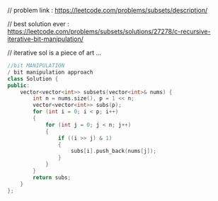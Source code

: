 // problem link : https://leetcode.com/problems/subsets/description/

// best solution ever : https://leetcode.com/problems/subsets/solutions/27278/c-recursive-iterative-bit-manipulation/

// iterative sol is a piece of art ...   
```cpp
//bit MANIPULATION
/ bit manipulation approach
class Solution {
public:
    vector<vector<int>> subsets(vector<int>& nums) {
        int n = nums.size(), p = 1 << n;
        vector<vector<int>> subs(p);
        for (int i = 0; i < p; i++) 
        {
            for (int j = 0; j < n; j++) 
            {
                if ((i >> j) & 1) 
                {
                    subs[i].push_back(nums[j]);
                }
            }
        }
        return subs;
    }
};
```
